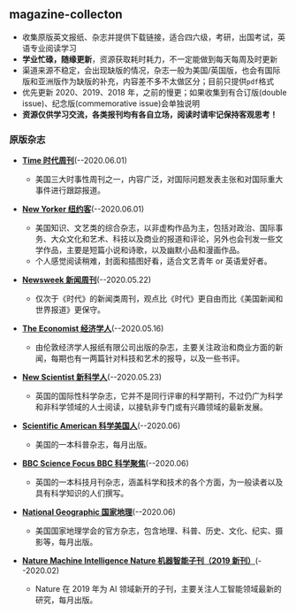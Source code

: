 ## magazine-collecton

- 收集原版英文报纸、杂志并提供下载链接，适合四六级，考研，出国考试，英语专业阅读学习
- **学业忙碌，随缘更新**，资源获取耗时耗力，不一定能做到每天每周及时更新
- 渠道来源不稳定，会出现缺版的情况，杂志一般为美国/英国版，也会有国际版和亚洲版作为缺版的补充，内容差不多不太做区分；目前只提供`pdf`格式
- 优先更新 2020、2019、2018 年，之前的慢更；如果收集到有合订版(double issue)、纪念版(commemorative issue)会单独说明
- **资源仅供学习交流，各类报刊均有各自立场，阅读时请牢记保持客观思考！**

### 原版杂志

- [**Time 时代周刊**](https://github.com/hyqskevin/magzine-collecton/blob/master/magazine/Time.md)(--2020.06.01)

  - 美国三大时事性周刊之一，内容广泛，对国际问题发表主张和对国际重大事件进行跟踪报道。

- [**New Yorker 纽约客**](https://github.com/hyqskevin/magzine-collecton/blob/master/magazine/New%20Yorker.md)(--2020.06.01)

  - 美国知识、文艺类的综合杂志，以非虚构作品为主，包括对政治、国际事务、大众文化和艺术、科技以及商业的报道和评论，另外也会刊发一些文学作品，主要是短篇小说和诗歌，以及幽默小品和漫画作品。
  - 个人感觉阅读稍难，封面和插图好看，适合文艺青年 or 英语爱好者。

- [**Newsweek 新闻周刊**](https://github.com/hyqskevin/magzine-collecton/blob/master/magazine/Newsweek.md)(--2020.05.22)

  - 仅次于《时代》的新闻类周刊，观点比《时代》更自由而比《美国新闻和世界报道》更保守。

- [**The Economist 经济学人**](https://github.com/hyqskevin/magzine-collecton/blob/master/magazine/The%20Economist.md)(--2020.05.16)

  - 由伦敦经济学人报纸有限公司出版的杂志，主要关注政治和商业方面的新闻，每期也有一两篇针对科技和艺术的报导，以及一些书评。

- [**New Scientist 新科学人**](https://github.com/hyqskevin/magzine-collecton/blob/master/magazine/New%20Scientist.md)(--2020.05.23)

  - 英国的国际性科学杂志，它并不是同行评审的科学期刊，不过仍广为科学和非科学领域的人士阅读，以接轨非专门或有兴趣领域的最新发展。

- [**Scientific American 科学美国人**](https://github.com/hyqskevin/magzine-collecton/blob/master/magazine/Scientific%20American.md)(--2020.06)

  - 美国的一本科普杂志，每月出版。

- [**BBC Science Focus BBC 科学聚焦**](https://github.com/hyqskevin/magzine-collecton/blob/master/magazine/BBC%20Science%20Focus.md)(--2020.06)

  - 英国的一本科技月刊杂志，涵盖科学和技术的各个方面，为一般读者以及具有科学知识的人们撰写。

- [**National Geographic 国家地理**](https://github.com/hyqskevin/magzine-collecton/blob/master/magazine/National%20Geograpy.md)(--2020.06)

  - 美国国家地理学会的官方杂志，包含地理、科普、历史、文化、纪实、摄影等，每月出版。

- [**Nature Machine Intelligence Nature 机器智能子刊（2019 新刊）**](https://github.com/hyqskevin/magzine-collecton/blob/master/magazine/Nature%20Machine%20Intelligence.md)(--2020.02)

  - Nature 在 2019 年为 AI 领域新开的子刊，主要关注人工智能领域最新的研究，每月出版。
